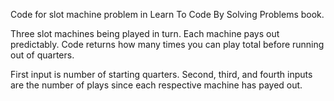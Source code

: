 Code for slot machine problem in Learn To Code By Solving Problems book. 


Three slot machines being played in turn. Each machine pays out predictably. Code returns how many times you can play total before running out of quarters.

First input is number of starting quarters.
Second, third, and fourth inputs are the number of plays since each respective machine has payed out.